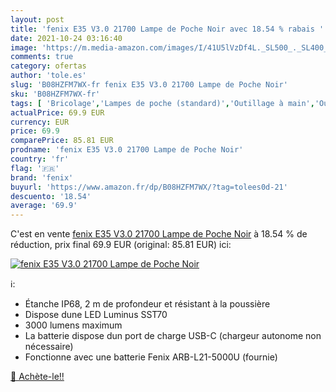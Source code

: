 ```yaml
---
layout: post
title: 'fenix E35 V3.0 21700 Lampe de Poche Noir avec 18.54 % rabais '
date: 2021-10-24 03:16:40
image: 'https://m.media-amazon.com/images/I/41U5lVzDf4L._SL500_._SL400_.jpg'
comments: true
category: ofertas
author: 'tole.es'
slug: 'B08HZFM7WX-fr fenix E35 V3.0 21700 Lampe de Poche Noir'
sku: 'B08HZFM7WX-fr'
tags: [ 'Bricolage','Lampes de poche (standard)','Outillage à main','Outillage à main et électroportatif','Torches','fenix', ]
actualPrice: 69.9 EUR
currency: EUR
price: 69.9
comparePrice: 85.81 EUR
prodname: 'fenix E35 V3.0 21700 Lampe de Poche Noir'
country: 'fr'
flag: '🇫🇷'
brand: 'fenix'
buyurl: 'https://www.amazon.fr/dp/B08HZFM7WX/?tag=tolees0d-21'
descuento: '18.54'
average: '69.9'
---
```


C'est en vente [fenix E35 V3.0 21700 Lampe de Poche Noir](https://www.amazon.fr/dp/B08HZFM7WX/?tag=tolees0d-21)  à  18.54 % de réduction, prix final  69.9 EUR (original: 85.81 EUR) ici:

[![fenix E35 V3.0 21700 Lampe de Poche Noir](https://m.media-amazon.com/images/I/41U5lVzDf4L._SL500_._SL400_.jpg)](https://www.amazon.fr/dp/B08HZFM7WX/?tag=tolees0d-21)

ℹ️:

- Étanche IP68, 2 m de profondeur et résistant à la poussière
- Dispose dune LED Luminus SST70
- 3000 lumens maximum
- La batterie dispose dun port de charge USB-C (chargeur autonome non nécessaire)
- Fonctionne avec une batterie Fenix ARB-L21-5000U (fournie)

[🛒 Achète-le!!](https://www.amazon.fr/dp/B08HZFM7WX/?tag=tolees0d-21)
